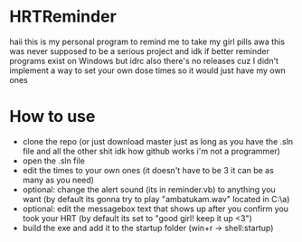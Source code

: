 # HRTReminder

haii this is my personal program to remind me to take my girl pills awa
this was never supposed to be a serious project and idk if better reminder programs exist on Windows but idrc
also there's no releases cuz I didn't implement a way to set your own dose times so it would just have my own ones

# How to use
- clone the repo (or just download master just as long as you have the .sln file and all the other shit idk how github works i'm not a programmer)
- open the .sln file
- edit the times to your own ones (it doesn't have to be 3 it can be as many as you need)
- optional: change the alert sound (its in reminder.vb) to anything you want (by default its gonna try to play "ambatukam.wav" located in C:\a\)
- optional: edit the messagebox text that shows up after you confirm you took your HRT (by default its set to "good girl! keep it up <3")
- build the exe and add it to the startup folder (win+r -> shell:startup)
